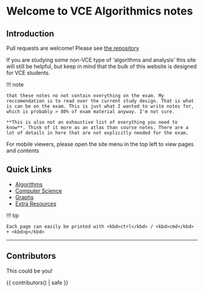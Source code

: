 # Welcome to VCE Algorithmics notes

## Introduction

Pull requests are welcome! Please see [the repository](https://github.com/mcloughlan/algo-notes)

If you are studying some non-VCE type of 'algorithms and analysis' this site will still be helpful, but keep in mind that the bulk of this website is designed for VCE students.

!!! note

    that these notes no not contain everything on the exam. My reccomendation is to read over the current study design. That is what is can be on the exam. This is just what I wanted to write notes for, which is probably > 80% of exam material anyway. I'm not sure.
    
    **This is also not an exhaustive list of everything you need to know**. Think of it more as an atlas than course notes. There are a lot of details in here that are not explicitly needed for the exam. 


For mobile viewers, please open the site menu in the top left to view pages and contents


## Quick Links

- [Algorithms](algorithms.md)
- [Computer Science](computer-science.md)
- [Graphs](graphs.md)
- [Extra Resources](extra-resources.md)

!!! tip

    Each page can easily be printed with <kbd>ctrl</kbd> / <kbd>cmd</kbd> + <kbd>p</kbd>

---

## Contributors

This could be you!

{{ contributors() | safe }}
    